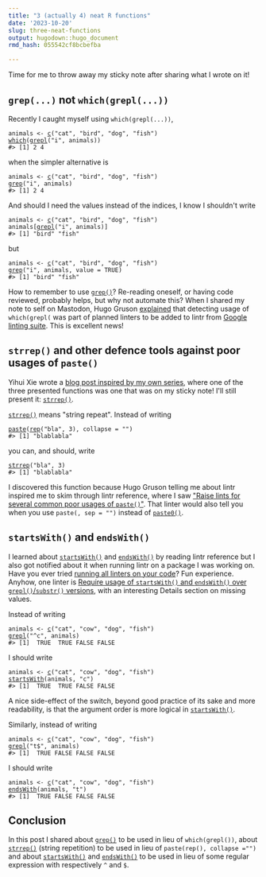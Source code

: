 ```yaml
---
title: "3 (actually 4) neat R functions"
date: '2023-10-20'
slug: three-neat-functions
output: hugodown::hugo_document
rmd_hash: 055542cf8bcbefba

---
```


Time for me to throw away my sticky note after sharing what I wrote on it!

## `grep(...)` not `which(grepl(...))`

Recently I caught myself using `which(grepl(...))`,

<div class="highlight">

<pre class='chroma'><code class='language-r' data-lang='r'><span><span class='nv'>animals</span> <span class='o'>&lt;-</span> <span class='nf'><a href='https://rdrr.io/r/base/c.html'>c</a></span><span class='o'>(</span><span class='s'>"cat"</span>, <span class='s'>"bird"</span>, <span class='s'>"dog"</span>, <span class='s'>"fish"</span><span class='o'>)</span></span>
<span><span class='nf'><a href='https://rdrr.io/r/base/which.html'>which</a></span><span class='o'>(</span><span class='nf'><a href='https://rdrr.io/r/base/grep.html'>grepl</a></span><span class='o'>(</span><span class='s'>"i"</span>, <span class='nv'>animals</span><span class='o'>)</span><span class='o'>)</span></span>
<span><span class='c'>#&gt; [1] 2 4</span></span>
<span></span></code></pre>

</div>

when the simpler alternative is

<div class="highlight">

<pre class='chroma'><code class='language-r' data-lang='r'><span><span class='nv'>animals</span> <span class='o'>&lt;-</span> <span class='nf'><a href='https://rdrr.io/r/base/c.html'>c</a></span><span class='o'>(</span><span class='s'>"cat"</span>, <span class='s'>"bird"</span>, <span class='s'>"dog"</span>, <span class='s'>"fish"</span><span class='o'>)</span></span>
<span><span class='nf'><a href='https://rdrr.io/r/base/grep.html'>grep</a></span><span class='o'>(</span><span class='s'>"i"</span>, <span class='nv'>animals</span><span class='o'>)</span></span>
<span><span class='c'>#&gt; [1] 2 4</span></span>
<span></span></code></pre>

</div>

And should I need the values instead of the indices, I know I shouldn't write

<div class="highlight">

<pre class='chroma'><code class='language-r' data-lang='r'><span><span class='nv'>animals</span> <span class='o'>&lt;-</span> <span class='nf'><a href='https://rdrr.io/r/base/c.html'>c</a></span><span class='o'>(</span><span class='s'>"cat"</span>, <span class='s'>"bird"</span>, <span class='s'>"dog"</span>, <span class='s'>"fish"</span><span class='o'>)</span></span>
<span><span class='nv'>animals</span><span class='o'>[</span><span class='nf'><a href='https://rdrr.io/r/base/grep.html'>grepl</a></span><span class='o'>(</span><span class='s'>"i"</span>, <span class='nv'>animals</span><span class='o'>)</span><span class='o'>]</span></span>
<span><span class='c'>#&gt; [1] "bird" "fish"</span></span>
<span></span></code></pre>

</div>

but

<div class="highlight">

<pre class='chroma'><code class='language-r' data-lang='r'><span><span class='nv'>animals</span> <span class='o'>&lt;-</span> <span class='nf'><a href='https://rdrr.io/r/base/c.html'>c</a></span><span class='o'>(</span><span class='s'>"cat"</span>, <span class='s'>"bird"</span>, <span class='s'>"dog"</span>, <span class='s'>"fish"</span><span class='o'>)</span></span>
<span><span class='nf'><a href='https://rdrr.io/r/base/grep.html'>grep</a></span><span class='o'>(</span><span class='s'>"i"</span>, <span class='nv'>animals</span>, value <span class='o'>=</span> <span class='kc'>TRUE</span><span class='o'>)</span></span>
<span><span class='c'>#&gt; [1] "bird" "fish"</span></span>
<span></span></code></pre>

</div>

How to remember to use [`grep()`](https://rdrr.io/r/base/grep.html)? Re-reading oneself, or having code reviewed, probably helps, but why not automate this? When I shared my note to self on Mastodon, Hugo Gruson [explained](https://mastodon.social/deck/@grusonh/111181373365621067) that detecting usage of `which(grepl(` was part of planned linters to be added to lintr from [Google linting suite](https://github.com/r-lib/lintr/issues/884). This is excellent news!

## `strrep()` and other defence tools against poor usages of `paste()`

Yihui Xie wrote a [blog post inspired by my own series](https://yihui.org/en/2023/10/three-functions/), where one of the three presented functions was one that was on my sticky note! I'll still present it: [`strrep()`](https://rdrr.io/r/base/strrep.html).

[`strrep()`](https://rdrr.io/r/base/strrep.html) means "string repeat". Instead of writing

<div class="highlight">

<pre class='chroma'><code class='language-r' data-lang='r'><span><span class='nf'><a href='https://rdrr.io/r/base/paste.html'>paste</a></span><span class='o'>(</span><span class='nf'><a href='https://rdrr.io/r/base/rep.html'>rep</a></span><span class='o'>(</span><span class='s'>"bla"</span>, <span class='m'>3</span><span class='o'>)</span>, collapse <span class='o'>=</span> <span class='s'>""</span><span class='o'>)</span></span>
<span><span class='c'>#&gt; [1] "blablabla"</span></span>
<span></span></code></pre>

</div>

you can, and should, write

<div class="highlight">

<pre class='chroma'><code class='language-r' data-lang='r'><span><span class='nf'><a href='https://rdrr.io/r/base/strrep.html'>strrep</a></span><span class='o'>(</span><span class='s'>"bla"</span>, <span class='m'>3</span><span class='o'>)</span></span>
<span><span class='c'>#&gt; [1] "blablabla"</span></span>
<span></span></code></pre>

</div>

I discovered this function because Hugo Gruson telling me about lintr inspired me to skim through lintr reference, where I saw ["Raise lints for several common poor usages of `paste()`"](https://lintr.r-lib.org/reference/paste_linter.html). That linter would also tell you when you use `paste(, sep = "")` instead of [`paste0()`](https://rdrr.io/r/base/paste.html).

## `startsWith()` and `endsWith()`

I learned about [`startsWith()`](https://rdrr.io/r/base/startsWith.html) and [`endsWith()`](https://rdrr.io/r/base/startsWith.html) by reading lintr reference but I also got notified about it when running lintr on a package I was working on. Have you ever tried [running all linters on your code](https://github.com/r-lib/lintr/issues/1482#issuecomment-1198590483)? Fun experience. Anyhow, one linter is [Require usage of `startsWith()` and `endsWith()` over `grepl()`/`substr()` versions](https://lintr.r-lib.org/reference/string_boundary_linter.html), with an interesting Details section on missing values.

Instead of writing

<div class="highlight">

<pre class='chroma'><code class='language-r' data-lang='r'><span><span class='nv'>animals</span> <span class='o'>&lt;-</span> <span class='nf'><a href='https://rdrr.io/r/base/c.html'>c</a></span><span class='o'>(</span><span class='s'>"cat"</span>, <span class='s'>"cow"</span>, <span class='s'>"dog"</span>, <span class='s'>"fish"</span><span class='o'>)</span></span>
<span><span class='nf'><a href='https://rdrr.io/r/base/grep.html'>grepl</a></span><span class='o'>(</span><span class='s'>"^c"</span>, <span class='nv'>animals</span><span class='o'>)</span></span>
<span><span class='c'>#&gt; [1]  TRUE  TRUE FALSE FALSE</span></span>
<span></span></code></pre>

</div>

I should write

<div class="highlight">

<pre class='chroma'><code class='language-r' data-lang='r'><span><span class='nv'>animals</span> <span class='o'>&lt;-</span> <span class='nf'><a href='https://rdrr.io/r/base/c.html'>c</a></span><span class='o'>(</span><span class='s'>"cat"</span>, <span class='s'>"cow"</span>, <span class='s'>"dog"</span>, <span class='s'>"fish"</span><span class='o'>)</span></span>
<span><span class='nf'><a href='https://rdrr.io/r/base/startsWith.html'>startsWith</a></span><span class='o'>(</span><span class='nv'>animals</span>, <span class='s'>"c"</span><span class='o'>)</span></span>
<span><span class='c'>#&gt; [1]  TRUE  TRUE FALSE FALSE</span></span>
<span></span></code></pre>

</div>

A nice side-effect of the switch, beyond good practice of its sake and more readability, is that the argument order is more logical in [`startsWith()`](https://rdrr.io/r/base/startsWith.html).

Similarly, instead of writing

<div class="highlight">

<pre class='chroma'><code class='language-r' data-lang='r'><span><span class='nv'>animals</span> <span class='o'>&lt;-</span> <span class='nf'><a href='https://rdrr.io/r/base/c.html'>c</a></span><span class='o'>(</span><span class='s'>"cat"</span>, <span class='s'>"cow"</span>, <span class='s'>"dog"</span>, <span class='s'>"fish"</span><span class='o'>)</span></span>
<span><span class='nf'><a href='https://rdrr.io/r/base/grep.html'>grepl</a></span><span class='o'>(</span><span class='s'>"t$"</span>, <span class='nv'>animals</span><span class='o'>)</span></span>
<span><span class='c'>#&gt; [1]  TRUE FALSE FALSE FALSE</span></span>
<span></span></code></pre>

</div>

I should write

<div class="highlight">

<pre class='chroma'><code class='language-r' data-lang='r'><span><span class='nv'>animals</span> <span class='o'>&lt;-</span> <span class='nf'><a href='https://rdrr.io/r/base/c.html'>c</a></span><span class='o'>(</span><span class='s'>"cat"</span>, <span class='s'>"cow"</span>, <span class='s'>"dog"</span>, <span class='s'>"fish"</span><span class='o'>)</span></span>
<span><span class='nf'><a href='https://rdrr.io/r/base/startsWith.html'>endsWith</a></span><span class='o'>(</span><span class='nv'>animals</span>, <span class='s'>"t"</span><span class='o'>)</span></span>
<span><span class='c'>#&gt; [1]  TRUE FALSE FALSE FALSE</span></span>
<span></span></code></pre>

</div>

## Conclusion

In this post I shared about [`grep()`](https://rdrr.io/r/base/grep.html) to be used in lieu of `which(grepl())`, about [`strrep()`](https://rdrr.io/r/base/strrep.html) (string repetition) to be used in lieu of `paste(rep(), collapse ="")` and about [`startsWith()`](https://rdrr.io/r/base/startsWith.html) and [`endsWith()`](https://rdrr.io/r/base/startsWith.html) to be used in lieu of some regular expression with respectively `^` and `$`.

